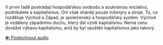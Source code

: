 
V první řadě postrádají hospodářskou svobodu a soukromou iniciativu, podnikatele a kapitalismus. Oni však shánějí pouze inženýry a stroje. To, co rozděluje Východ a Západ, je společenský a hospodářský systém. Východ je vzdálený západnímu duchu, který dal vznik kapitalismu. Nemá cenu dovážet výbavu kapitalismu, aniž by byl vpuštěn kapitalismus jako takový.

[🔊 Poslechnout audio](/data/7-paragraphs/audio/chapter_133/para_003-V-prvn-ad-postrdaj-hospodskou-svobodu-a-sou.mp3)
